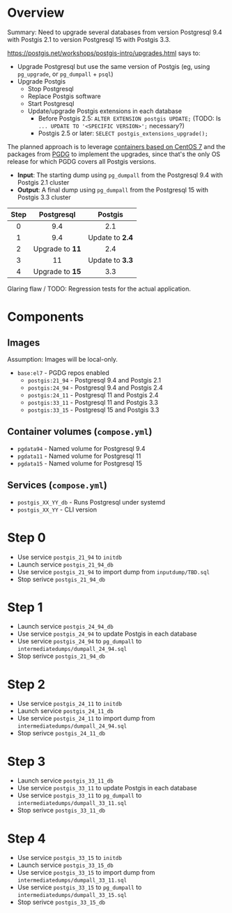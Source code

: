 # Overview

Summary: Need to upgrade several databases from version Postgresql 9.4 with Postgis 2.1 to version Postgresql 15 with Postgis 3.3.

https://postgis.net/workshops/postgis-intro/upgrades.html says to:

* Upgrade Postgresql but use the same version of Postgis (eg, using `pg_upgrade`, or `pg_dumpall` + `psql`)
* Upgrade Postgis
  * Stop Postgresql
  * Replace Postgis software
  * Start Postgresql
  * Update/upgrade Postgis extensions in each database
    * Before Postgis 2.5: `ALTER EXTENSION postgis UPDATE;` (TODO: Is `... UPDATE TO '<SPECIFIC VERSION>';` necessary?)
    * Postgis 2.5 or later: `SELECT postgis_extensions_upgrade();`

The planned approach is to leverage [containers based on CentOS 7](https://hub.docker.com/_/centos/)
and the packages from [PGDG](https://yum.postgresql.org/) to implement the upgrades,
since that's the only OS release for which PGDG covers all Postgis versions.

* **Input**: The starting dump using `pg_dumpall` from the Postgresql 9.4 with Postgis 2.1 cluster
* **Output**: A final dump using `pg_dumpall` from the Postgresql 15 with Postgis 3.3 cluster


| Step |     Postgresql    |      Postgis      |
|:----:|:-----------------:|:-----------------:|
|   0  |           9.4     |         2.1       |
|   1  |           9.4     | Update to **2.4** |
|   2  | Upgrade to **11** |         2.4       |
|   3  |          11       | Update to **3.3** |
|   4  | Upgrade to **15** |         3.3       |


Glaring flaw / TODO: Regression tests for the actual application.


# Components

## Images

Assumption: Images will be local-only.

* `base:el7` - PGDG repos enabled
  * `postgis:21_94` - Postgresql 9.4 and Postgis 2.1
  * `postgis:24_94` - Postgresql 9.4 and Postgis 2.4
  * `postgis:24_11` - Postgresql 11 and Postgis 2.4
  * `postgis:33_11` - Postgresql 11 and Postgis 3.3
  * `postgis:33_15` - Postgresql 15 and Postgis 3.3

## Container volumes (`compose.yml`)

* `pgdata94` - Named volume for Postgresql 9.4
* `pgdata11` - Named volume for Postgresql 11
* `pgdata15` - Named volume for Postgresql 15

## Services (`compose.yml`)

* `postgis_XX_YY_db` - Runs Postgresql under systemd
* `postgis_XX_YY` - CLI version


# Step 0

* Use service `postgis_21_94` to `initdb`
* Launch service `postgis_21_94_db`
* Use service `postgis_21_94` to import dump from `inputdump/TBD.sql`
* Stop serivce `postgis_21_94_db`


# Step 1

* Launch service `postgis_24_94_db`
* Use service `postgis_24_94` to update Postgis in each database
* Use service `postgis_24_94` to `pg_dumpall` to `intermediatedumps/dumpall_24_94.sql`
* Stop serivce `postgis_21_94_db`


# Step 2

* Use service `postgis_24_11` to `initdb`
* Launch service `postgis_24_11_db`
* Use service `postgis_24_11` to import dump from `intermediatedumps/dumpall_24_94.sql`
* Stop serivce `postgis_24_11_db`


# Step 3

* Launch service `postgis_33_11_db`
* Use service `postgis_33_11` to update Postgis in each database
* Use service `postgis_33_11` to `pg_dumpall` to `intermediatedumps/dumpall_33_11.sql`
* Stop serivce `postgis_33_11_db`


# Step 4

* Use service `postgis_33_15` to `initdb`
* Launch service `postgis_33_15_db`
* Use service `postgis_33_15` to import dump from `intermediatedumps/dumpall_33_11.sql`
* Use service `postgis_33_15` to `pg_dumpall` to `intermediatedumps/dumpall_33_15.sql`
* Stop serivce `postgis_33_15_db`
